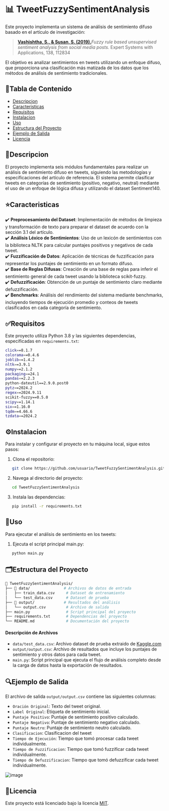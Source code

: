 # 📊 TweetFuzzySentimentAnalysis

Este proyecto implementa un sistema de análisis de sentimiento difuso basado en el artículo de investigación:
> [**Vashishtha, S., & Susan, S. (2019).**](https://www.researchgate.net/profile/Srishti-Vashishtha-2/publication/334622166_Fuzzy_Rule_based_Unsupervised_Sentiment_Analysis_from_Social_Media_Posts/links/5ece42174585152945149e5b/Fuzzy-Rule-based-Unsupervised-Sentiment-Analysis-from-Social-Media-Posts.pdf)_Fuzzy rule based unsupervised sentiment analysis from social media posts._ Expert Systems with Applications, 138, 112834

El objetivo es analizar sentimientos en tweets utilizando un enfoque difuso, que proporciona una clasificación más matizada de los datos que los métodos de análisis de sentimiento tradicionales.


## 📖Tabla de Contenido

 - [Descripcion](#descripcion)
 - [Caracteristicas](#caracteristicas)
 - [Requisitos](#requisitos)
 - [Instalacion](#instalacion)
 - [Uso](#uso)
 - [Estructura del Proyecto](#estructura-del-proyecto)
 - [Ejemplo de Salida](#ejemplo-de-salida)
 - [Licencia](#licencia)


## 📘Descripcion
El proyecto implementa seis módulos fundamentales para realizar un análisis de sentimiento difuso en tweets, siguiendo las metodologías y especificaciones del artículo de referencia. El sistema permite clasificar tweets en categorías de sentimiento (positivo, negativo, neutral) mediante el uso de un enfoque de lógica difusa y utilizando el dataset Sentiment140.

## ⭐Caracteristicas

✔️ **Preprocesamiento del Dataset**: Implementación de métodos de limpieza y transformación de texto para preparar el dataset de acuerdo con la sección 3.1 del artículo. <br> 
✔️ **Análisis Léxico de Sentimientos**: Uso de un lexicón de sentimientos con la biblioteca NLTK para calcular puntajes positivos y negativos de cada tweet. <br>
✔️ **Fuzzificación de Datos**: Aplicación de técnicas de fuzzificación para representar los puntajes de sentimiento en un formato difuso. <br>
✔️ **Base de Reglas Difusas**: Creación de una base de reglas para inferir el sentimiento general de cada tweet usando la biblioteca scikit-fuzzy. <br>
✔️ **Defuzzificación**: Obtención de un puntaje de sentimiento claro mediante defuzzificación. <br>
✔️ **Benchmarks**: Análisis del rendimiento del sistema mediante benchmarks, incluyendo tiempos de ejecución promedio y conteos de tweets clasificados en cada categoría de sentimiento.


## ✅Requisitos   

Este proyecto utiliza Python 3.8 y las siguientes dependencias, especificadas en `requirements.txt`:

```bash
click==8.1.7
colorama==0.4.6
joblib==1.4.2
nltk==3.9.1
numpy==2.1.2
packaging==24.1
pandas==2.2.3
python-dateutil==2.9.0.post0
pytz==2024.2
regex==2024.9.11
scikit-fuzzy==0.5.0
scipy==1.14.1
six==1.16.0
tqdm==4.66.6
tzdata==2024.2
```


## ⚙Instalacion
Para instalar y configurar el proyecto en tu máquina local, sigue estos pasos:

1. Clona el repositorio:
```bash
   git clone https://github.com/usuario/TweetFuzzySentimentAnalysis.git
```

2. Navega al directorio del proyecto:
```bash
   cd TweetFuzzySentimentAnalysis
```  

3. Instala las dependencias:
```bash
   pip install -r requirements.txt
``` 
## 🚀Uso
Para ejecutar el análisis de sentimiento en los tweets:
1. Ejecuta el script principal main.py:
```bash
   python main.py
```


## 🗂Estructura del Proyecto

```bash
📁 TweetFuzzySentimentAnalysis/
├── 📁 data/               # Archivos de datos de entrada
│   ├── train_data.csv     # Dataset de entrenamiento
│   └── test_data.csv      # Dataset de prueba
├── 📁 output/             # Resultados del análisis
│   └── output.csv         # Archivo de salida
├── main.py                # Script principal del proyecto
├── requirements.txt       # Dependencias del proyecto
└── README.md              # Documentación del proyecto
```
#### Descripción de Archivos
- `data/test_data.csv`: Archivo dataset de prueba extraido de [Kaggle.com](https://www.kaggle.com/datasets/krishbaisoya/tweets-sentiment-analysis) 
- `output/output.csv`: Archivo de resultados que incluye los puntajes de sentimiento y otros datos para cada tweet.
- `main.py`: Script principal que ejecuta el flujo de análisis completo desde la carga de datos hasta la exportación de resultados.


## 🔍Ejemplo de Salida
El archivo de salida `output/output.csv` contiene las siguientes columnas:

- `Oración Original`: Texto del tweet original.
- `Label Original`: Etiqueta de sentimiento inicial.
- `Puntaje Positivo`: Puntaje de sentimiento positivo calculado.
- `Puntaje Negativo`: Puntaje de sentimiento negativo calculado.
- `Puntaje Neutro`: Puntaje de sentimiento neutro calculado.
- `Clasificacion`: Clasificacion del tweet
- `Tiempo de Ejecución`: Tiempo que tomó procesar cada tweet individualmente.
- `Tiempo de Fuzzificacion`: Tiempo que tomó fuzzificar cada tweet individualmente.
- `Tiempo de Defuzzificacion`: Tiempo que tomó defuzzificar cada tweet individualmente.

![image](https://github.com/user-attachments/assets/533d2325-ffa5-465a-8c46-e9e1dec59313)


## 📜Licencia

Este proyecto está licenciado bajo la licencia [MIT](LICENSE).

